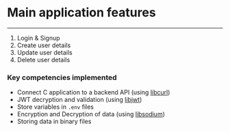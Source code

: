 # Main application features
***
1. Login & Signup
2. Create user details
3. Update user details
4. Delete user details

### Key competencies implemented
- Connect C application to a backend API (using [libcurl](https://curl.se/libcurl/))
- JWT decryption and validation (using [libjwt](https://github.com/benmcollins/libjwt?tab=readme-ov-file))
- Store variables in ```.env``` files
- Encryption and Decryption of data (using [libsodium](https://doc.libsodium.org/))
- Storing data in binary files